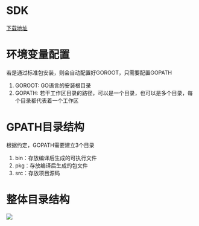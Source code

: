 # SDK

[下载地址](https://golang.org/dl/)

# 环境变量配置

若是通过标准包安装，则会自动配置好GOROOT，只需要配置GOPATH 

1. GOROOT: GO语言的安装根目录 
2. GOPATH: 若干工作区目录的路径，可以是一个目录，也可以是多个目录，每个目录都代表着一个工作区 

# GPATH目录结构

根据约定，GOPATH需要建立3个目录

1. bin：存放编译后生成的可执行文件
2. pkg：存放编译后生成的包文件
3. src：存放项目源码

# 整体目录结构

![](https://xiaozhang-image.oss-cn-shanghai.aliyuncs.com/github/go-summary/go-structure.png)



